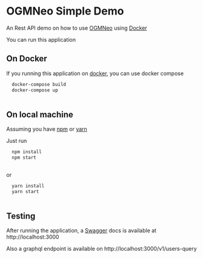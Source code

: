 # OGMNeo Simple Demo
An Rest API demo on how to use [OGMNeo](https://github.com/LucianoPAlmeida/OGMNeo) using [Docker](https://www.docker.com/)

You can run this application 
## On Docker 

  If you running this application on [docker](https://www.docker.com/), you can use docker compose 
  
  ````sh
    docker-compose build
    docker-compose up
    
  ````
## On local machine
  
  Assuming you have [npm](https://www.npmjs.com/) or [yarn](https://yarnpkg.com/)
  
  Just run 
  ````sh
    npm install 
    npm start 
    
  ````
  
  or 
  
  ````sh
    yarn install
    yarn start
    
  ````
## Testing 
 After running the application, a [Swagger](https://swagger.io/) docs is available at http://localhost:3000 
 
 Also a graphql endpoint is available on http://localhost:3000/v1/users-query
